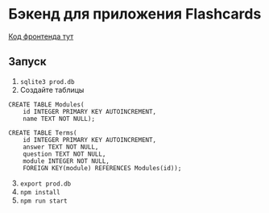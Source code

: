 # Бэкенд для приложения Flashcards

[Код фронтенда тут](https://github.com/David-Vanuxin/flashcards)

## Запуск
1. `sqlite3 prod.db`
2. Создайте таблицы
```
CREATE TABLE Modules(
	id INTEGER PRIMARY KEY AUTOINCREMENT,
	name TEXT NOT NULL);

CREATE TABLE Terms(
	id INTEGER PRIMARY KEY AUTOINCREMENT,
	answer TEXT NOT NULL,
	question TEXT NOT NULL,
	module INTEGER NOT NULL,
	FOREIGN KEY(module) REFERENCES Modules(id));
```
3. `export prod.db`
4. `npm install`
5. `npm run start`
